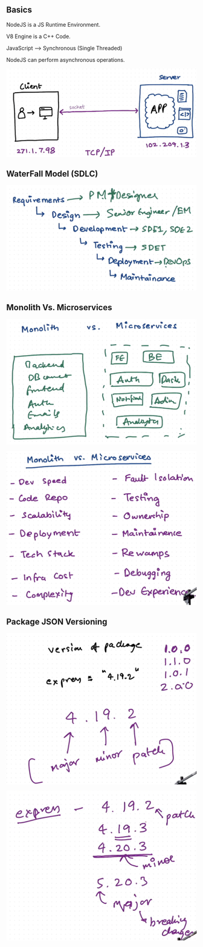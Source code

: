 ## Basics

NodeJS is a JS Runtime Environment.

V8 Engine is a C++ Code.

JavaScript --> Synchronous (Single Threaded)

NodeJS can perform asynchronous operations.

![Browser Working](/img/browser-working.png)

## WaterFall Model (SDLC)

![Waterfall Model](/img/waterfall-model.png)

## Monolith Vs. Microservices

![Monolith Microservices](/img/monolith-vs-microservices.png)

![Monolith Microservices](/img/monolith-vs-microservices1.png)

## Package JSON Versioning

![versioning](/img/versioning.png)

![versioning](/img/versioning1.png)

